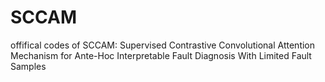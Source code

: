 # SCCAM
offifical codes of SCCAM: Supervised Contrastive Convolutional Attention Mechanism for Ante-Hoc Interpretable Fault Diagnosis With Limited Fault Samples
